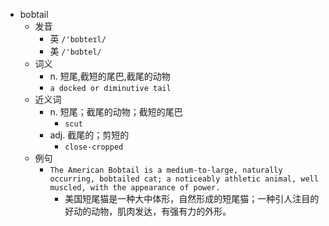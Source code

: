 - bobtail
  - 发音
    - 英 `/'bɒbteɪl/`
    - 美 `/'bɑbtel/`
  - 词义
    - n. 短尾,截短的尾巴,截尾的动物
    - `a docked or diminutive tail `
  - 近义词
    - n. 短尾；截尾的动物；截短的尾巴
      - `scut`
    - adj. 截尾的；剪短的
      - `close-cropped`
  - 例句
    - `The American Bobtail is a medium-to-large, naturally occurring, bobtailed cat; a noticeably athletic animal, well muscled, with the appearance of power.`
      - 美国短尾猫是一种大中体形，自然形成的短尾猫；一种引人注目的好动的动物，肌肉发达，有强有力的外形。

